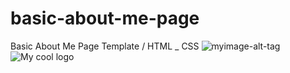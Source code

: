 # basic-about-me-page
Basic About Me Page Template / HTML _ CSS
![myimage-alt-tag](https://ibb.co/prXz5Nq)
<img src="https://ibb.co/prXz5Nq)" alt="My cool logo"/>
